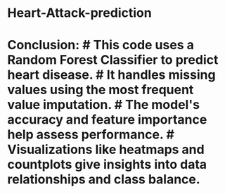 # Heart-Attack-prediction
# Conclusion: # This code uses a Random Forest Classifier to predict heart disease. # It handles missing values using the most frequent value imputation. # The model's accuracy and feature importance help assess performance. # Visualizations like heatmaps and countplots give insights into data relationships and class balance.
